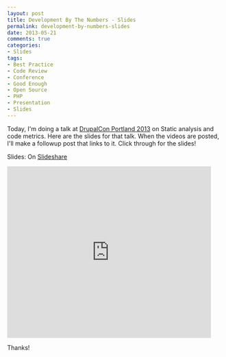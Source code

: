 ```yaml
---
layout: post
title: Development By The Numbers - Slides
permalink: development-by-numbers-slides
date: 2013-05-21
comments: true
categories:
- Slides
tags:
- Best Practice
- Code Review
- Conference
- Good Enough
- Open Source
- PHP
- Presentation
- Slides
---
```


Today, I'm doing a talk at [DrupalCon Portland 2013](http://portland2013.drupal.org/node/1078) on Static analysis and code metrics. Here are the slides for that talk. When the videos are posted, I'll make a followup post that links to it. Click through for the slides!
<!--more-->
Slides: On [Slideshare](http://www.slideshare.net/ircmaxell/development-by-the-numbers)
<iframe frameborder="0" height="400" marginheight="0" marginwidth="0" scrolling="no" src="http://www.slideshare.net/slideshow/embed_code/21620162" width="476"></iframe>


Thanks!


